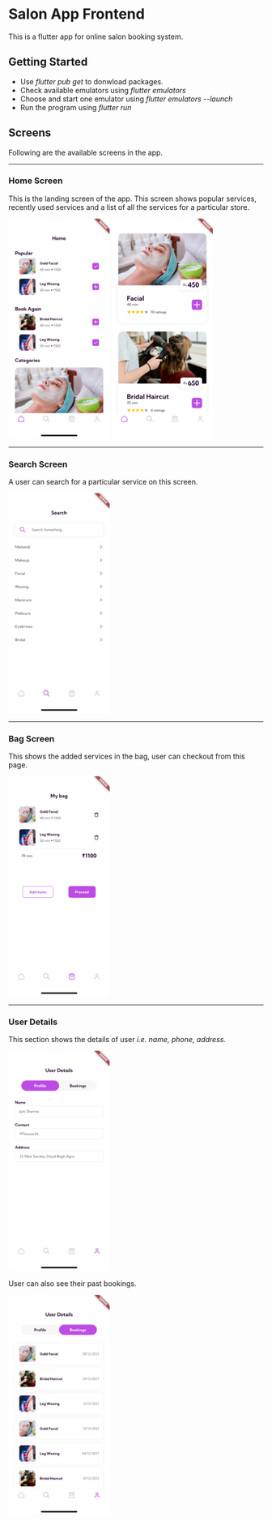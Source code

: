 # Salon App Frontend

This is a flutter app for online salon booking system.

## Getting Started

- Use *flutter pub get* to donwload packages.
- Check available emulators using *flutter emulators*
- Choose and start one emulator using *flutter emulators --launch <emulator id>*
- Run the program using *flutter run*


## Screens

Following are the available screens in the app.

**** 

### Home Screen

This is the landing screen of the app. This screen shows popular services, recently used services and a list of all the services for a particular store.

<img src="/images/home1.png" alt="Home screen 1" width="200"/>
<img src="/images/home2.png" alt="Home screen 2" width="200"/>

**** 

### Search Screen
A user can search for a particular service on this screen. 

<img src="/images/search.png" alt="Search screen" width="200"/>


**** 

### Bag Screen
This shows the added services in the bag, user can checkout from this page.

<img src="/images/bag.png" alt="Bag screen" width="200"/>

**** 

### User Details
This section shows the details of user *i.e. name, phone, address.*

<img src="/images/profile.png" alt="Profile" width="200"/>

User can also see their past bookings.

<img src="/images/bookings.png" alt="Bookings" width="200"/>
